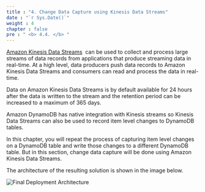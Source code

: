 ```yaml
---
title : "4. Change Data Capture using Kinesis Data Streams"
date : "`r Sys.Date()`"
weight : 4
chapter : false
pre : " <b> 4.4. </b> "
---
```


[Amazon Kinesis Data Streams](https://docs.aws.amazon.com/amazondynamodb/latest/developerguide/kds.html)  can be used to collect and process large streams of data records from applications that produce streaming data in real-time. At a high level, data producers push data records to Amazon Kinesis Data Streams and consumers can read and process the data in real-time.

Data on Amazon Kinesis Data Streams is by default available for 24 hours after the data is written to the stream and the retention period can be increased to a maximum of 365 days.

Amazon DynamoDB has native integration with Kinesis streams so Kinesis Data Streams can also be used to record item level changes to DynamoDB tables.

In this chapter, you will repeat the process of capturing item level changes on a DynamoDB table and write those changes to a different DynamoDB table. But in this section, change data capture will be done using Amazon Kinesis Data Streams.

The architecture of the resulting solution is shown in the image below.

![Final Deployment Architecture](/images/4/4.4/1.png)